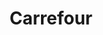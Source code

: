---
title: "Carrefour"
url: /a-coruna/carrefour-rua-francisco-perez-carballo/
shop: supermercado
---